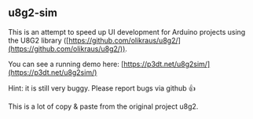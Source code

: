 ## u8g2-sim

This is an attempt to speed up UI development for Arduino projects using the U8G2 library ([https://github.com/olikraus/u8g2/](https://github.com/olikraus/u8g2/)).

You can see a running demo here: [https://p3dt.net/u8g2sim/](https://p3dt.net/u8g2sim/)

Hint: it is still very buggy. Please report bugs via github 👍

This is a lot of copy & paste from the original project u8g2.